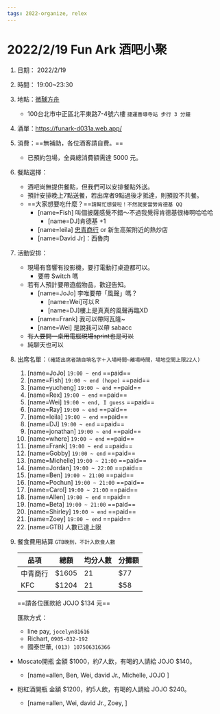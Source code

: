 ```yaml
---
tags: 2022-organize, relex
---
```


# 2022/2/19 Fun Ark 酒吧小聚

1. 日期： 2022/2/19
2. 時間： 19:00~23:30
3. 地點：[微醺方舟](https://www.instagram.com/fun.ark.tw/
)
    - 100台北市中正區北平東路7-4號六樓 `捷運善導寺站 步行 3 分鐘`
4. 酒單：https://funark-d031a.web.app/
5. 消費：==無補助，各位酒客請自費。==
     - 已預約包場，全員總消費額需達 5000 元。
6. 餐點選擇：
    - 酒吧尚無提供餐點，但我們可以安排餐點外送。
    - 預計安排晚上7點送餐，若出席者9點過後才抵達，則預設不共餐。
    - ==大家想要吃什麼？==`請幫忙想餐啦！不然就麥當勞肯德基 QQ` 
        - [name=Fish] 叫個披薩感覺不錯～不過我覺得肯德基很棒啊哈哈哈
            - [name=DJ]肯德基 +1
        - [name=leila] [忠青商行](https://ifunny.blog/chungchingstore/) or 新生高架附近的熱炒店
        - [name=David Jr]：西魯肉

7. 活動安排：
    - 現場有音響有投影機，要打電動打桌遊都可以。
        - 要帶 Switch 嗎
    - 若有人預計要帶遊戲物品，歡迎告知。
        - [name=JoJo] 李唯要帶「風聲」嗎？
            - [name=Wei]可以Ｒ
            - [name=DJ]樓上是真真的風聲再臨XD
        - [name=Frank] 我可以帶阿瓦隆~
        - [name=Wei] 是說我可以帶 sabacc
    - ~~有人要開一桌用電腦現場sprint也是可以~~
    - 純聊天也可以
8. 出席名單：`(確認出席者請自填名字＋入場時間~離場時間，場地空間上限22人)`
    1. [name=JoJo] `19:00 ~ end` ==paid==
    2. [name=Fish] `19:00 ~ end (hope)` ==paid==
    3. [name=yucheng] `19:00 ~ end` ==paid==
    4. [name=Rex] `19:00 ~ end` ==paid==
    5. [name=Wei] `19:00 ~ end, I guess` ==paid==
    6. [name=Ray] `19:00 ~ end` ==paid==
    7. [name=leila] `19:00 ~ end`  ==paid==
    8. [name=DJ] `19:00 ~ end` ==paid==
    9. [name=jonathan] `19:00 ~ end` ==paid==
    10. [name=where] `19:00 ~ end` ==paid==
    11. [name=Frank] `19:00 ~ end` ==paid== 
    12. [name=Gobby] `19:00 ~ end` ==paid==
    13. [name=Michelle] `19:00 ~ 21:00` ==paid==
    14. [name=Jordan] `19:00 ~ 22:00` ==paid==
    15. [name=Ben] `19:00 ~ 21:00` ==paid==
    16. [name=Pochun] `19:00 ~ 21:00` ==paid==
    17. [name=Carol] `19:00 ~ 21:00` ==paid==
    18. [name=Allen] `19:00 ~ end` ==paid==
    19. [name=Beta] `19:00 ~ 21:00` ==paid==
    20. [name=Shirley] `19:00 ~ end`  ==paid==
    22. [name=Zoey]  `19:00 ~ end` ==paid==
    23. [name=GTB]
人數已達上限

9. 餐食費用結算
    `GTB晚到，不計入飲食人數`

    | 品項 | 總額 |均分人數 |分攤額|
    | -------- | -------- | -------- | -|
    | 中青商行    | $1605|21|$77|
    | KFC    | $1204   |21|$58|

    ==請各位匯款給 JOJO $134 元==
    
    匯款方式：
    - line pay, `jocelyn81616`
    - Richart, `0905-032-192`
    - 國泰世華, `(013) 107506316366`
    
  - Moscato開瓶 金額 $1000，約7人飲，有喝的人請給 JOJO $140。
      - [name=allen, Ben, Wei, david Jr., Michelle, JOJO ]

  - 粉紅酒開瓶 金額 $1200，約5人飲，有喝的人請給 JOJO $240。
      - [name=allen, Wei, david Jr., Zoey,  ]


